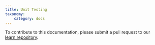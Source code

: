 ```yaml
---
title: Unit Testing
taxonomy:
    category: docs
---
```


To contribute to this documentation, please submit a pull request to our [learn repository](https://github.com/userfrosting/learn/tree/master/pages).
